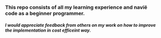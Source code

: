 ### This repo consists of all my learning experience and navië code as a beginner programmer. 
##### I would appreciate feedback from others on my work on how to improve the implementation in cost efficeint way.
